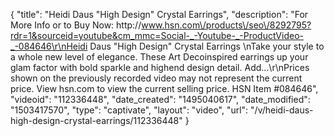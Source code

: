 {
    "title": "Heidi Daus \"High Design\" Crystal Earrings",
    "description": "For More Info or to Buy Now: http:\/\/www.hsn.com\/products\/seo\/8292795?rdr=1&sourceid=youtube&cm_mmc=Social-_-Youtube-_-ProductVideo-_-084646\r\nHeidi Daus \"High Design\" Crystal Earrings   \nTake your style to a whole new level of elegance. These Art Decoinspired earrings up your glam factor with bold sparkle and highend design detail. Add...\r\nPrices shown on the previously recorded video may not represent the current price.  View hsn.com to view the current selling price. HSN Item #084646",
    "videoid": "112336448",
    "date_created": "1495040617",
    "date_modified": "1503417570",
    "type": "captivate",
    "layout": "video",
    "url": "\/v\/heidi-daus-high-design-crystal-earrings\/112336448"
}